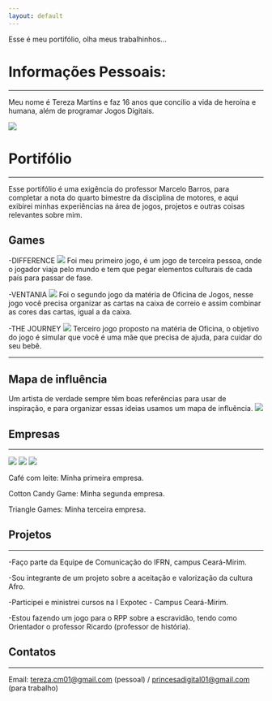 ```yaml
---
layout: default 
---
```


Esse é meu portifólio, olha meus trabalhinhos...

# Informações Pessoais: 
---
Meu nome é Tereza Martins e faz 16 anos que concilio a vida de heroína e humana, além de programar Jogos Digitais. 

![](arte.png)

# Portifólio 
***

Esse portifólio é uma exigência do professor Marcelo Barros, para completar a nota do quarto bimestre da disciplina de motores, e aqui exibirei minhas experiências na área de jogos, projetos e outras coisas relevantes sobre mim.    


## Games 

-DIFFERENCE
[![](differe.png)](https://rey13lokona.github.io/difference/)
Foi meu primeiro jogo, é um jogo de terceira pessoa, onde o jogador viaja pelo mundo e tem que pegar elementos culturais de cada país para passar de fase. 

-VENTANIA
[![](ventania.png)](https://julianabl.github.io/Ventania/)
Foi o segundo jogo da matéria de Oficina de Jogos, nesse jogo você precisa organizar as cartas na caixa de correio e assim combinar as cores das cartas, igual a da caixa. 

-THE JOURNEY
[![](the.png)](https://amanda13.github.io/amanda13.github.io/TheJourney/)
Terceiro jogo proposto na matéria de Oficina, o objetivo do jogo é simular que você é uma mãe que precisa de ajuda, para cuidar do seu bebê.

***
## Mapa de influência
Um artista de verdade sempre têm boas referências para usar de inspiração, e para organizar essas ideias usamos um mapa de influência. 
![](mapa.png)

## Empresas 
***
![](cafe1.png)  ![](co1.png)  ![](triii.png)   

Café com leite: Minha primeira empresa. 

Cotton Candy Game: Minha segunda empresa.

Triangle Games: Minha terceira empresa. 

## Projetos 
***
-Faço parte da Equipe de Comunicação do IFRN, campus Ceará-Mirim.

-Sou integrante de um projeto sobre a aceitação e valorização da cultura Afro. 

-Participei e ministrei cursos na I Expotec - Campus Ceará-Mirim.

-Estou fazendo um jogo para o RPP sobre a escravidão, tendo como Orientador o professor Ricardo (professor de história). 

## Contatos
***
Email: tereza.cm01@gmail.com (pessoal) / princesadigital01@gmail.com (para trabalho)


